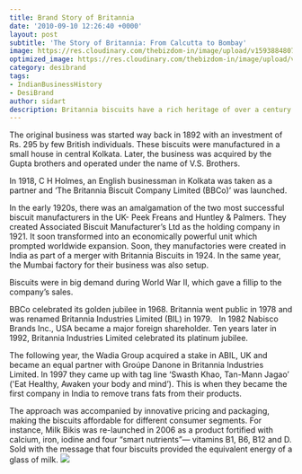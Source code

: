 ```yaml
---
title: Brand Story of Britannia
date: '2010-09-10 12:26:40 +0000'
layout: post
subtitle: 'The Story of Britannia: From Calcutta to Bombay'
image: https://res.cloudinary.com/thebizdom-in/image/upload/v1593884807/Britannia_pqrudx.png
optimized_image: https://res.cloudinary.com/thebizdom-in/image/upload/v1593884807/Britannia_pqrudx.png
category: desibrand
tags:
- IndianBusinessHistory
- DesiBrand
author: sidart
description: Britannia biscuits have a rich heritage of over a century.
---
```


The original business was started way back in 1892 with an investment of Rs. 295 by few British individuals. These biscuits were manufactured in a small house in central Kolkata. 
Later, the business was acquired by the Gupta brothers and operated under the name of V.S. Brothers. 

In 1918, C H Holmes, an English businessman in Kolkata was taken as a partner and ‘The Britannia Biscuit Company Limited (BBCo)’ was launched. 

In the early 1920s, there was an amalgamation of the two most successful biscuit manufacturers in the UK- Peek Freans and Huntley & Palmers. They created Associated Biscuit Manufacturer’s Ltd as the holding company in 1921. It soon transformed into an economically powerful unit which prompted worldwide expansion. Soon, they manufactories were created in India as part of a merger with Britannia Biscuits in 1924. In the same year, the Mumbai factory for their business was also setup. 

Biscuits were in big demand during World War II, which gave a fillip to the company’s sales. 

BBCo celebrated its golden jubilee in 1968. Britannia went public in 1978 and was renamed Britannia Industries Limited (BIL) in 1979.  
In 1982 Nabisco Brands Inc., USA became a major foreign shareholder. Ten years later in 1992, Britannia Industries Limited celebrated its platinum jubilee. 

The following year, the Wadia Group acquired a stake in ABIL, UK and became an equal partner with Groúpe Danone in Britannia Industries Limited. In 1997 they came up with tag line ‘Swasth Khao, Tan-Mann Jagao’ ('Eat Healthy, Awaken your body and mind’). This is when they became the first company in India to remove trans fats from their products.

The approach was accompanied by innovative pricing and packaging, making the biscuits affordable for different consumer segments. For instance, Milk Bikis was re-launched in 2006 as a product fortified with calcium, iron, iodine and four “smart
nutrients”— vitamins B1, B6, B12 and D. Sold with the message that four biscuits provided the equivalent energy of a glass of milk.
![](https://res.cloudinary.com/thebizdom-in/image/upload/v1594831441/0f34f1da-76e3-4972-bc04-b68cf92ecc49_cmpwkq.jpg)
